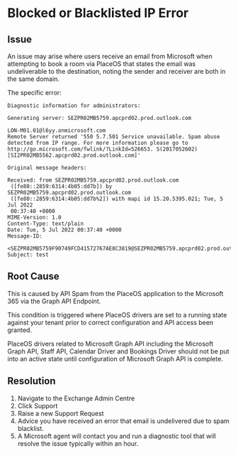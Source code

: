 # Blocked or Blacklisted IP Error

## Issue

An issue may arise where users receive an email from Microsoft when attempting to book a room via PlaceOS that states the email was undeliverable to the destination, noting the sender and receiver are both in the same domain.

The specific error:

```
Diagnostic information for administrators:

Generating server: SEZPR02MB5759.apcprd02.prod.outlook.com

LON-M01.01@l6yy.onmicrosoft.com
Remote Server returned '550 5.7.501 Service unavailable. Spam abuse detected from IP range. For more information please go to http://go.microsoft.com/fwlink/?LinkId=526653. S(2017052602) [SI2PR02MB5562.apcprd02.prod.outlook.com]'

Original message headers:

Received: from SEZPR02MB5759.apcprd02.prod.outlook.com
 ([fe80::2859:6314:4b05:dd7b]) by SEZPR02MB5759.apcprd02.prod.outlook.com
 ([fe80::2859:6314:4b05:dd7b%2]) with mapi id 15.20.5395.021; Tue, 5 Jul 2022
 00:37:40 +0000
MIME-Version: 1.0
Content-Type: text/plain
Date: Tue, 5 Jul 2022 00:37:40 +0000
Message-ID:
	<SEZPR02MB5759F90749FCD41572767AE8C3819@SEZPR02MB5759.apcprd02.prod.outlook.com>
Subject: test
```

## Root Cause

This is caused by API Spam from the PlaceOS application to the Microsoft 365 via the Graph API Endpoint.

This condition is triggered where PlaceOS drivers are set to a running state against your tenant prior to correct configuration and API access been granted.

PlaceOS drivers related to Microsoft Graph API including the Microsoft Graph API, Staff API, Calendar Driver and Bookings Driver should not be put into an active state until configuration of Microsoft Graph API is complete.

## Resolution

1. Navigate to the Exchange Admin Centre
2. Click Support
3. Raise a new Support Request
4. Advice you have received an error that email is undelivered due to spam blacklist.
5. A Microsoft agent will contact you and run a diagnostic tool that will resolve the issue typically within an hour.&#x20;
